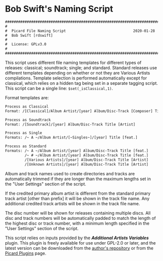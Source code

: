 # Bob Swift's Naming Script

```txt
########################################################################
#                                                                      #
#  Picard File Naming Script                               2020-01-28  #
#  Bob Swift [rdswift]                                                 #
#                                                                      #
#  License: GPLv3.0                                                    #
#                                                                      #
########################################################################
```

This script uses different file naming templates for different types of releases: classical; soundtrack; single; and standard.  Standard releases use different templates depending on whether or not they are Various Artists compilations.  Template selection is performed automatically except for classical, which relies on a hidden tag being set in a separate tagging script.  This script can be a single line: `$set(_isClassical,1)`.

Format templates are:

```txt
Process as Classical
Format: /[Classical]/Album Artist/[year] Album/Disc-Track [Composer] Title

Process as Soundtrack
Format: /[Soundtrack]/[year] Album/Disc-Track Title [Artist]

Process as Single
Formats: /~ A ~/Album Artist/[~Singles~]/[year] Title [feat.]

Process as Standard
Formats: /~ A ~/Album Artist/[year] Album/Disc-Track Title [feat.]
         /~ # ~/Album Artist/[year] Album/Disc-Track Title [feat.]
         /[Various Artists]/[year] Album/Disc-Track Title [Artist]
         /[Unknown Artists]/[year] Album/Disc-Track Title [Artist]
```

Album and track names used to create directories and tracks are automatically trimmed if they are longer than the maximum lengths set in the "User Settings" section of the script.

If the credited primary album artist is different from the standard primary track artist [other than prefix] it will be shown in the track file name.  Any additional credited track artists will be shown in the track file name.

The disc number will be shown for releases containing multiple discs.  All disc and track numbers will be automatically padded to match the length of the highest disc or track number, with a minimum length specified in the "User Settings" section of the script.

This script relies on inputs provided by the ***Additional Artists Variables*** plugin.  This plugin is freely available for use under GPL-2.0 or later, and the latest version can be downloaded from the [author's repository](https://github.com/rdswift/picard-plugins/tree/2.0_RDS_Plugins/plugins/additional_artists_variables) or from the [Picard Plugins](https://picard.musicbrainz.org/plugins/) page.
